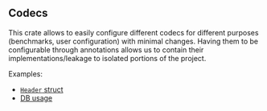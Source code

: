 ## Codecs

This crate allows to easily configure different codecs for different purposes (benchmarks, user configuration) with minimal changes. Having them to be configurable through annotations allows us to contain their implementations/leakage to isolated portions of the project.

Examples:

- [`Header` struct](../../primitives/src/header.rs)
- [DB usage](../db/src/kv/codecs/scale.rs)
